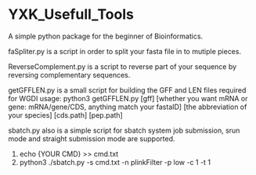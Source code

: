 # YXK_Usefull_Tools
A simple python package for the beginner of Bioinformatics.

faSpliter.py is a script in order to split your fasta file in to mutiple pieces.

ReverseComplement.py is a script to reverse part of your sequence by reversing complementary sequences.

getGFFLEN.py is a small script for building the GFF and LEN files required for WGDI usage: python3 getGFFLEN.py [gff] [whether you want mRNA or gene: mRNA/gene/CDS, anything match your fastaID] [the abbreviation of your species] [cds.path] [pep.path]

sbatch.py also is a simple script for sbatch system job submission, srun mode and straight submission mode are supported. 
  1. echo {YOUR CMD} >> cmd.txt
  2. python3 ./sbatch.py -s cmd.txt -n plinkFilter -p low -c 1 -t 1
